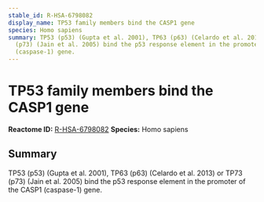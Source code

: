 ```yaml
---
stable_id: R-HSA-6798082
display_name: TP53 family members bind the CASP1 gene
species: Homo sapiens
summary: TP53 (p53) (Gupta et al. 2001), TP63 (p63) (Celardo et al. 2013) or TP73
  (p73) (Jain et al. 2005) bind the p53 response element in the promoter of the CASP1
  (caspase-1) gene.
---
```


# TP53 family members bind the CASP1 gene
**Reactome ID:** [R-HSA-6798082](https://reactome.org/content/detail/R-HSA-6798082)
**Species:** Homo sapiens

## Summary

TP53 (p53) (Gupta et al. 2001), TP63 (p63) (Celardo et al. 2013) or TP73 (p73) (Jain et al. 2005) bind the p53 response element in the promoter of the CASP1 (caspase-1) gene.
